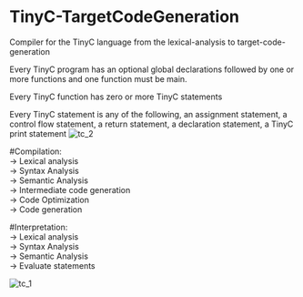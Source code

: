 # TinyC-TargetCodeGeneration
Compiler for the TinyC language from the lexical-analysis to  target-code-generation

Every TinyC program has an optional global declarations followed by one or more functions and one function must be main.

Every TinyC function has zero or more TinyC statements

Every TinyC statement is any of the following, an assignment statement, a control flow statement, a return statement, a declaration statement, a TinyC print statement
![tc_2](https://user-images.githubusercontent.com/93820457/202493632-afda1dd4-9662-4cf2-934e-5a893ef9e296.png)

#Compilation:\
-> Lexical analysis\
-> Syntax Analysis\
-> Semantic Analysis <br />
-> Intermediate code generation\
-> Code Optimization\
-> Code generation

#Interpretation:\
-> Lexical analysis \
-> Syntax Analysis \
-> Semantic Analysis \
-> Evaluate statements

![tc_1](https://user-images.githubusercontent.com/93820457/202493598-77a76e1a-3783-48ba-98a2-f3037782dcda.png)
